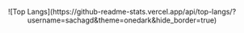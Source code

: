 <p align="center">
  ![Top Langs](https://github-readme-stats.vercel.app/api/top-langs/?username=sachagd&theme=onedark&hide_border=true)
</p>
